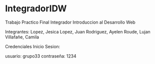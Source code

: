 # IntegradorIDW
Trabajo Practico Final Integrador
Introduccion al Desarrollo Web

Integrantes:
Lopez, Jesica
Lopez, Juan
Rodriguez, Ayelen
Roude, Lujan
Villafañe, Camila

Credenciales Inicio Sesion:

usuario: grupo33
contraseña: 1234